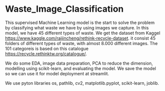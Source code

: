 # Waste_Image_Classification
This supervised Machine Learning model is the start to solve the problem by classifying what waste we have by using images we capture. In this model, we have 45 different types of waste.
We get the dataset from Kaggel https://www.kaggle.com/raijincheng/rethink-recycle-dataset. it consist 45 folders of different types of waste, with almost 8.000 different images. The 101 categoreis is based on this catalogue https://recycle.rethinktw.org/catalogue/.

We do some EDA, image data preparation, PCA to reduce the dimension, modelling using scikit-learn, and evaluating the model. We save the model so we can use it for model deployment at streamlit.

We use pyton libraries os, pathlib, cv2, matplotlib.pyplot, scikit-learn, joblib.
